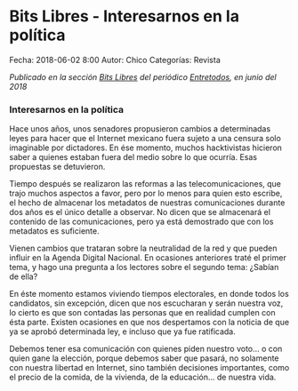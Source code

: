 Bits Libres - Interesarnos en la política
==================================

Fecha: 2018-06-02 8:00
Autor: Chico
Categorías: Revista

_Publicado en la sección [Bits Libres](http://www.gulag.org.mx/revista/2016-05-10-Bits-Libres.html) del periódico [Entretodos](http://periodicoentretodos.com/), en junio del 2018_

<!-- break -->

### Interesarnos en la política

Hace unos años, unos senadores propusieron cambios a determinadas leyes para hacer que el Internet mexicano fuera sujeto a una censura solo imaginable por dictadores. En ése momento, muchos hacktivistas hicieron saber a quienes estaban fuera del medio sobre lo que ocurría. Esas propuestas se detuvieron.

Tiempo después se realizaron las reformas a las telecomunicaciones, que trajo muchos aspectos a favor, pero por lo menos para quien esto escribe, el hecho de almacenar los metadatos de nuestras comunicaciones durante dos años es el único detalle a observar. No dicen que se almacenará el contenido de las comunicaciones, pero ya está demostrado que con los metadatos es suficiente.

Vienen cambios que trataran sobre la neutralidad de la red y que pueden influir en la Agenda Digital Nacional. En ocasiones anteriores traté el primer tema, y hago una pregunta a los lectores sobre el segundo tema: ¿Sabían de ella?

En éste momento estamos viviendo tiempos electorales, en donde todos los candidatos, sin excepción, dicen que nos escucharan y serán nuestra voz, lo cierto es que son contadas las personas que en realidad cumplen con ésta parte. Existen ocasiones en que nos despertamos con la noticia de que ya se aprobó determinada ley, e incluso que ya fue ratificada.

Debemos tener esa comunicación con quienes piden nuestro voto... o con quien gane la elección, porque debemos saber que pasará, no solamente con nuestra libertad en Internet, sino también decisiones importantes, como el precio de la comida, de la vivienda, de la educación... de nuestra vida.
